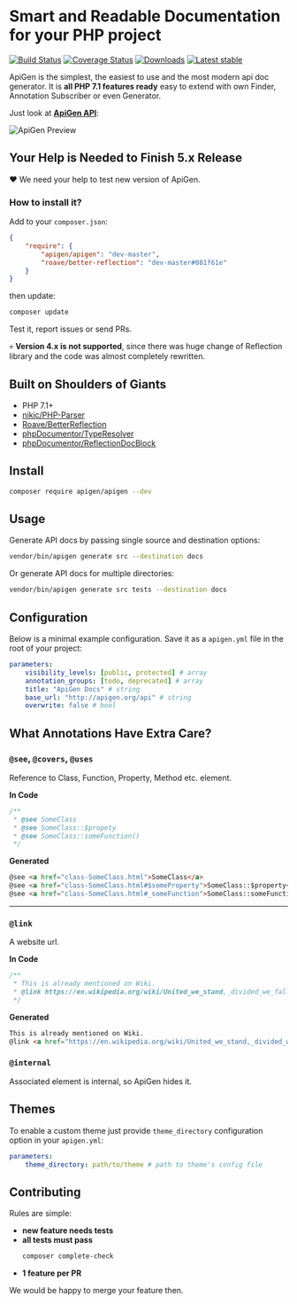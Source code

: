 # Smart and Readable Documentation for your PHP project

[![Build Status](https://img.shields.io/travis/ApiGen/ApiGen/master.svg?style=flat-square)](https://travis-ci.org/ApiGen/ApiGen)
[![Coverage Status](https://img.shields.io/coveralls/ApiGen/ApiGen/master.svg?style=flat-square)](https://coveralls.io/github/ApiGen/ApiGen?branch=master)
[![Downloads](https://img.shields.io/packagist/dt/apigen/apigen.svg?style=flat-square)](https://packagist.org/packages/apigen/apigen/stats)
[![Latest stable](https://img.shields.io/packagist/vpre/apigen/apigen.svg?style=flat-square)](https://packagist.org/packages/apigen/apigen)

ApiGen is the simplest, the easiest to use and the most modern api doc generator. It is **all PHP 7.1 features ready**
easy to extend with own Finder, Annotation Subscriber or even Generator.

Just look at [**ApiGen API**](https://apigen.github.io/ApiGen):

![ApiGen Preview](docs/preview.png)

## Your Help is Needed to Finish 5.x Release

:heart: We need your help to test new version of ApiGen.

### How to install it?

Add to your `composer.json`:

```json
{
    "require": {
        "apigen/apigen": "dev-master",
        "roave/better-reflection": "dev-master#081f61e"
    }
}
```

then update:

```bash
composer update
```

Test it, report issues or send PRs.

 :skull:  **Version 4.x is not supported**, since there was huge change of Reflection library and the code was almost completely rewritten.


## Built on Shoulders of Giants

- PHP 7.1+
- [nikic/PHP-Parser](https://github.com/nikic/PHP-Parser)
- [Roave/BetterReflection](https://github.com/Roave/BetterReflection)
- [phpDocumentor/TypeResolver](https://github.com/phpDocumentor/TypeResolver)
- [phpDocumentor/ReflectionDocBlock](https://github.com/phpDocumentor/ReflectionDocBlock)


## Install

```bash
composer require apigen/apigen --dev
```


## Usage

Generate API docs by passing single source and destination options:

```bash
vendor/bin/apigen generate src --destination docs
```

Or generate API docs for multiple directories:

```bash
vendor/bin/apigen generate src tests --destination docs
```


## Configuration

Below is a minimal example configuration. Save it as a `apigen.yml` file in
the root of your project:

```yaml
parameters:
    visibility_levels: [public, protected] # array
    annotation_groups: [todo, deprecated] # array
    title: "ApiGen Docs" # string
    base_url: "http://apigen.org/api" # string
    overwrite: false # bool
```


## What Annotations Have Extra Care?

### `@see`, `@covers`, `@uses`

Reference to Class, Function, Property, Method etc. element.

**In Code**

```php
/**
 * @see SomeClass
 * @see SomeClass::$propety
 * @see SomeClass::someFunction()
 */
```

**Generated**

```html
@see <a href="class-SomeClass.html">SomeClass</a>
@see <a href="class-SomeClass.html#$someProperty">SomeClass::$property</a>
@see <a href="class-SomeClass.html#_someFunction">SomeClass::someFunction()</a>
```

---

### `@link`

A website url.

**In Code**

```php
/**
 * This is already mentioned on Wiki.
 * @link https://en.wikipedia.org/wiki/United_we_stand,_divided_we_fall Click to see a cool quote
 */
```

**Generated**

```html
This is already mentioned on Wiki.
@link <a href="https://en.wikipedia.org/wiki/United_we_stand,_divided_we_fall">Click to see a cool quote</a>
```

### `@internal`

Associated element is internal, so ApiGen hides it.


## Themes

To enable a custom theme just provide `theme_directory` configuration option in your `apigen.yml`:

```yaml
parameters:
    theme_directory: path/to/theme # path to theme's config file
```

## Contributing

Rules are simple:

- **new feature needs tests**
- **all tests must pass**
    ```bash
    composer complete-check
    ```
- **1 feature per PR**

We would be happy to merge your feature then.
